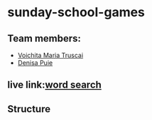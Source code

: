# sunday-school-games

## Team members:

- [Voichita Maria Truscai](https://github.com/sabovoichita)
- [Denisa Puie](https://github.com/dpuie)

## live link:[word search](https://sabovoichita.github.io/sunday-school-word-search-game/)

## Structure

